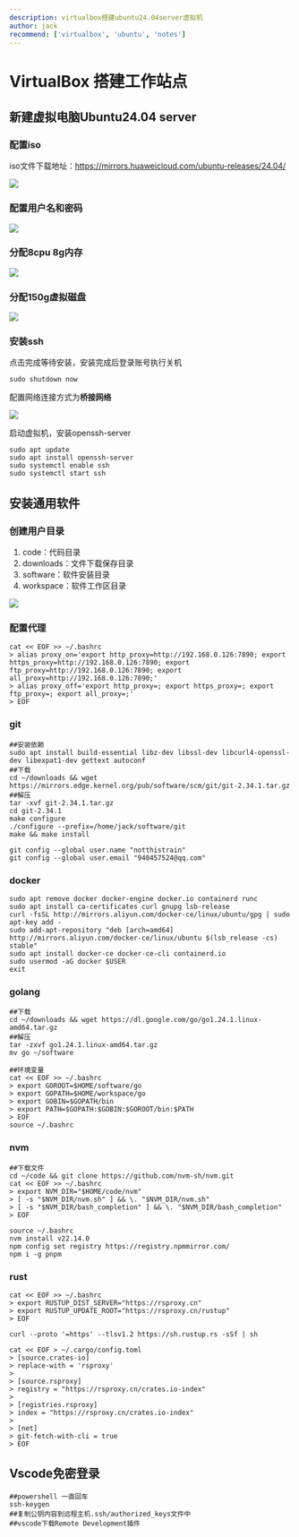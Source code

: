 ```yaml
---
description: virtualbox搭建ubuntu24.04server虚拟机
author: jack
recommend: ['virtualbox', 'ubuntu', 'notes']
---
```


# VirtualBox 搭建工作站点

## 新建虚拟电脑Ubuntu24.04 server

### 配置iso

iso文件下载地址：https://mirrors.huaweicloud.com/ubuntu-releases/24.04/

![](/asset/vbox_new1.png)

### 配置用户名和密码

![](/asset/vbox_new2.png)

### 分配8cpu 8g内存

![](/asset/vbox_new4.png)

### 分配150g虚拟磁盘

![](/asset/vbox_new5.png)

### 安装ssh

点击完成等待安装，安装完成后登录账号执行关机

```shell
sudo shutdown now
```

配置网络连接方式为**桥接网络**

![](/asset/vbox_network.png)

启动虚拟机，安装openssh-server

```shell
sudo apt update
sudo apt install openssh-server
sudo systemctl enable ssh
sudo systemctl start ssh
```

## 安装通用软件

### 创建用户目录

1. code：代码目录
2. downloads：文件下载保存目录
3. software：软件安装目录
4. workspace：软件工作区目录

![](/asset/ubuntu_userdir.png)

### 配置代理

```shell
cat << EOF >> ~/.bashrc
> alias proxy_on='export http_proxy=http://192.168.0.126:7890; export https_proxy=http://192.168.0.126:7890; export ftp_proxy=http://192.168.0.126:7890; export all_proxy=http://192.168.0.126:7890;'
> alias proxy_off='export http_proxy=; export https_proxy=; export ftp_proxy=; export all_proxy=;'
> EOF
```

### git

```shell
##安装依赖
sudo apt install build-essential libz-dev libssl-dev libcurl4-openssl-dev libexpat1-dev gettext autoconf
##下载
cd ~/downloads && wget https://mirrors.edge.kernel.org/pub/software/scm/git/git-2.34.1.tar.gz
##解压
tar -xvf git-2.34.1.tar.gz
cd git-2.34.1
make configure
./configure --prefix=/home/jack/software/git
make && make install

git config --global user.name "notthistrain"
git config --global user.email "940457524@qq.com"
```

### docker

```shell
sudo apt remove docker docker-engine docker.io containerd runc
sudo apt install ca-certificates curl gnupg lsb-release
curl -fsSL http://mirrors.aliyun.com/docker-ce/linux/ubuntu/gpg | sudo apt-key add -
sudo add-apt-repository "deb [arch=amd64] http://mirrors.aliyun.com/docker-ce/linux/ubuntu $(lsb_release -cs) stable"
sudo apt install docker-ce docker-ce-cli containerd.io
sudo usermod -aG docker $USER
exit
```

### golang

```shell
##下载
cd ~/downloads && wget https://dl.google.com/go/go1.24.1.linux-amd64.tar.gz
##解压
tar -zxvf go1.24.1.linux-amd64.tar.gz
mv go ~/software

##环境变量
cat << EOF >> ~/.bashrc
> export GOROOT=$HOME/software/go
> export GOPATH=$HOME/workspace/go
> export GOBIN=$GOPATH/bin
> export PATH=$GOPATH:$GOBIN:$GOROOT/bin:$PATH
> EOF
source ~/.bashrc
```

### nvm

```shell
##下载文件
cd ~/code && git clone https://github.com/nvm-sh/nvm.git
cat << EOF >> ~/.bashrc
> export NVM_DIR="$HOME/code/nvm"
> [ -s "$NVM_DIR/nvm.sh" ] && \. "$NVM_DIR/nvm.sh"
> [ -s "$NVM_DIR/bash_completion" ] && \. "$NVM_DIR/bash_completion"
> EOF

source ~/.bashrc
nvm install v22.14.0
npm config set registry https://registry.npmmirror.com/
npm i -g pnpm
```

### rust

```shell
cat << EOF >> ~/.bashrc
> export RUSTUP_DIST_SERVER="https://rsproxy.cn"
> export RUSTUP_UPDATE_ROOT="https://rsproxy.cn/rustup"
> EOF

curl --proto '=https' --tlsv1.2 https://sh.rustup.rs -sSf | sh

cat << EOF > ~/.cargo/config.toml
> [source.crates-io]
> replace-with = 'rsproxy'
> 
> [source.rsproxy]
> registry = "https://rsproxy.cn/crates.io-index"
> 
> [registries.rsproxy]
> index = "https://rsproxy.cn/crates.io-index"
> 
> [net]
> git-fetch-with-cli = true
> EOF
```

## Vscode免密登录

```shell
##powershell 一直回车
ssh-keygen
##复制公钥内容到远程主机.ssh/authorized_keys文件中
##vscode下载Remote Development插件
```

